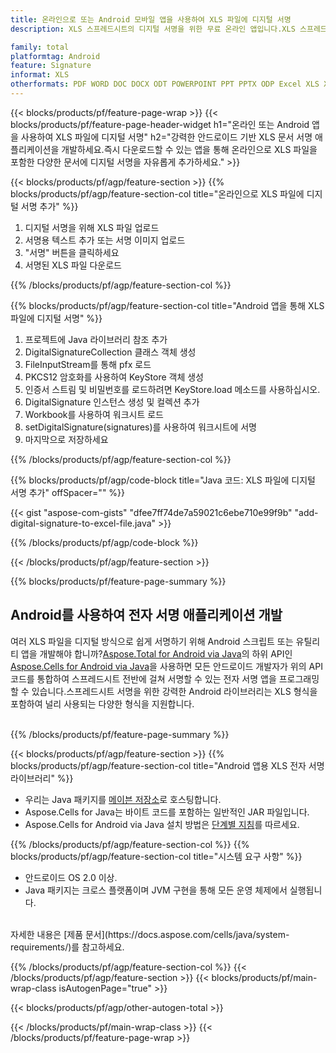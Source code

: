 ```yaml
---
title: 온라인으로 또는 Android 모바일 앱을 사용하여 XLS 파일에 디지털 서명
description: XLS 스프레드시트의 디지털 서명을 위한 무료 온라인 앱입니다.XLS 스프레드시트에 전자적으로 서명하기 위한 Android 애플리케이션을 개발합니다.

family: total
platformtag: Android
feature: Signature
informat: XLS
otherformats: PDF WORD DOC DOCX ODT POWERPOINT PPT PPTX ODP Excel XLS XLSX ODS
---
```

{{< blocks/products/pf/feature-page-wrap >}}
{{< blocks/products/pf/feature-page-header-widget h1="온라인 또는 Android 앱을 사용하여 XLS 파일에 디지털 서명" h2="강력한 안드로이드 기반 XLS 문서 서명 애플리케이션을 개발하세요.즉시 다운로드할 수 있는 앱을 통해 온라인으로 XLS 파일을 포함한 다양한 문서에 디지털 서명을 자유롭게 추가하세요." >}}


{{< blocks/products/pf/agp/feature-section >}}
{{% blocks/products/pf/agp/feature-section-col title="온라인으로 XLS 파일에 디지털 서명 추가" %}}

1. 디지털 서명을 위해 XLS 파일 업로드
1. 서명용 텍스트 추가 또는 서명 이미지 업로드
1. "서명" 버튼을 클릭하세요
1. 서명된 XLS 파일 다운로드

{{% /blocks/products/pf/agp/feature-section-col %}}

{{% blocks/products/pf/agp/feature-section-col title="Android 앱을 통해 XLS 파일에 디지털 서명" %}}

1. 프로젝트에 Java 라이브러리 참조 추가
1. DigitalSignatureCollection 클래스 객체 생성
1. FileInputStream를 통해 pfx 로드
1. PKCS12 암호화를 사용하여 KeyStore 객체 생성
1. 인증서 스트림 및 비밀번호를 로드하려면 KeyStore.load 메소드를 사용하십시오.
1. DigitalSignature 인스턴스 생성 및 컬렉션 추가
1. Workbook를 사용하여 워크시트 로드
1. setDigitalSignature(signatures)를 사용하여 워크시트에 서명
1. 마지막으로 저장하세요

{{% /blocks/products/pf/agp/feature-section-col %}}

{{% blocks/products/pf/agp/code-block title="Java 코드: XLS 파일에 디지털 서명 추가" offSpacer="" %}}

{{< gist "aspose-com-gists" "dfee7ff74de7a59021c6ebe710e99f9b" "add-digital-signature-to-excel-file.java" >}}

{{% /blocks/products/pf/agp/code-block %}}

{{< /blocks/products/pf/agp/feature-section >}}

{{% blocks/products/pf/feature-page-summary %}}


<h2>Android를 사용하여 전자 서명 애플리케이션 개발</h2>

여러 XLS 파일을 디지털 방식으로 쉽게 서명하기 위해 Android 스크립트 또는 유틸리티 앱을 개발해야 합니까?[Aspose.Total for Android via Java](https://products.aspose.com/total/ko/android-java/)의 하위 API인 [Aspose.Cells for Android via Java](https://products.aspose.com/cells/ko/android-java/)을 사용하면 모든 안드로이드 개발자가 위의 API 코드를 통합하여 스프레드시트 전반에 걸쳐 서명할 수 있는 전자 서명 앱을 프로그래밍할 수 있습니다.스프레드시트 서명을 위한 강력한 Android 라이브러리는 XLS 형식을 포함하여 널리 사용되는 다양한 형식을 지원합니다.<br /><br />

{{% /blocks/products/pf/feature-page-summary %}}

{{< blocks/products/pf/agp/feature-section >}}
{{% blocks/products/pf/agp/feature-section-col title="Android 앱용 XLS 전자 서명 라이브러리" %}}

- 우리는 Java 패키지를 [메이븐 저장소](https://releases.aspose.com/java/repo/com/aspose/aspose-cells/)로 호스팅합니다. 
- Aspose.Cells for Java는 바이트 코드를 포함하는 일반적인 JAR 파일입니다.
- Aspose.Cells for Android via Java 설치 방법은 [단계별 지침](https://docs.aspose.com/cells/java/installation/#install-aspose-cells-for-java-from-maven-repository)를 따르세요.

{{% /blocks/products/pf/agp/feature-section-col %}}
{{% blocks/products/pf/agp/feature-section-col title="시스템 요구 사항" %}}

- 안드로이드 OS 2.0 이상.
- Java 패키지는 크로스 플랫폼이며 JVM 구현을 통해 모든 운영 체제에서 실행됩니다.

<br />
자세한 내용은 [제품 문서](https://docs.aspose.com/cells/java/system-requirements/)를 참고하세요.

{{% /blocks/products/pf/agp/feature-section-col %}}
{{< /blocks/products/pf/agp/feature-section >}}
{{< blocks/products/pf/main-wrap-class isAutogenPage="true" >}}

{{< blocks/products/pf/agp/other-autogen-total >}}

{{< /blocks/products/pf/main-wrap-class >}}
{{< /blocks/products/pf/feature-page-wrap >}}